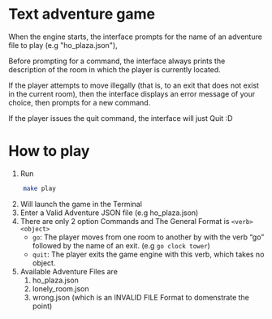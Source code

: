 # Text adventure game

When the engine starts, the interface prompts for the name of an adventure file to play (e.g "ho_plaza.json"),

Before prompting for a command, the interface always prints the description of the room in which the player is currently located. 

If the player attempts to move illegally (that is, to an exit that does not exist in the current room), then the interface displays an error message of your choice, then prompts for a new command.

If the player issues the quit command, the interface will just Quit :D


# How to play 
1. Run 

```sh 
    make play
```

2. Will launch the game in the Terminal 
3. Enter a Valid Adventure JSON file (e.g ho_plaza.json)
4. There are only 2 option Commands and The General Format is `<verb> <object>`
    - `go`: The player moves from one room to another by with the verb “go” followed by the name of an exit. (e.g `go clock tower`)
    - `quit`: The player exits the game engine with this verb, which takes no object.
5. Available Adventure Files are 
   1. ho_plaza.json
   2. lonely_room.json
   3. wrong.json (which is an INVALID FILE Format to domenstrate the point) 
